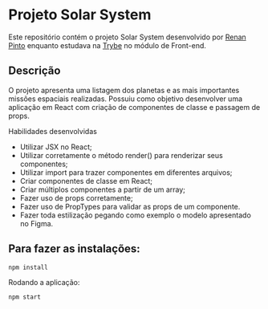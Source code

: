 # Projeto Solar System 

Este repositório contém o projeto Solar System desenvolvido por [Renan Pinto](https://www.linkedin.com/in/renan-npinto/) enquanto estudava na [Trybe](https://www.betrybe.com/) no módulo de Front-end.

## Descrição

O projeto apresenta uma listagem dos planetas e as mais importantes missões espaciais realizadas. Possuiu como objetivo desenvolver uma aplicação em React com criação de componentes de classe e passagem de props.

Habilidades desenvolvidas

- Utilizar JSX no React;
- Utilizar corretamente o método render() para renderizar seus componentes;
- Utilizar import para trazer componentes em diferentes arquivos;
- Criar componentes de classe em React;
- Criar múltiplos componentes a partir de um array;
- Fazer uso de props corretamente;
- Fazer uso de PropTypes para validar as props de um componente.
- Fazer toda estilização pegando como exemplo o modelo apresentado no Figma.

## Para fazer as instalações:
```bash
npm install
```
Rodando a aplicação:
```bash
npm start
```
